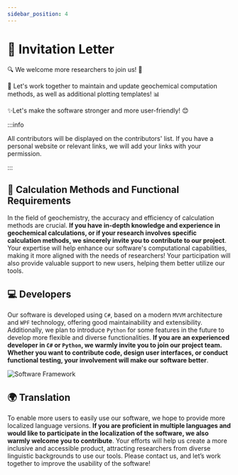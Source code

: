 ```yaml
---
sidebar_position: 4
---
```


# 💌 Invitation Letter

🔍 We welcome more researchers to join us! 🤝

💪 Let's work together to maintain and update geochemical computation methods, as well as additional plotting templates! 📊

✨Let's make the software stronger and more user-friendly! 😊



:::info

All contributors will be displayed on the contributors' list. If you have a personal website or relevant links, we will add your links with your permission.

:::



## 🌟 Calculation Methods and Functional Requirements

In the field of geochemistry, the accuracy and efficiency of calculation methods are crucial. **If you have in-depth knowledge and experience in geochemical calculations, or if your research involves specific calculation methods, we sincerely invite you to contribute to our project**. Your expertise will help enhance our software's computational capabilities, making it more aligned with the needs of researchers! Your participation will also provide valuable support to new users, helping them better utilize our tools.

## 💻 Developers

Our software is developed using `C#`, based on a modern `MVVM` architecture and `WPF` technology, offering good maintainability and extensibility. Additionally, we plan to introduce `Python` for some features in the future to develop more flexible and diverse functionalities. **If you are an experienced developer in `C#` or `Python`, we warmly invite you to join our project team. Whether you want to contribute code, design user interfaces, or conduct functional testing, your involvement will make our software better**.

![Software Framework](https://geo-1303234197.cos.ap-hongkong.myqcloud.com/Software_Framework.png)

## 🌍 Translation

To enable more users to easily use our software, we hope to provide more localized language versions. **If you are proficient in multiple languages and would like to participate in the localization of the software, we also warmly welcome you to contribute**. Your efforts will help us create a more inclusive and accessible product, attracting researchers from diverse linguistic backgrounds to use our tools. Please contact us, and let’s work together to improve the usability of the software!



